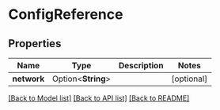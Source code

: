 # ConfigReference

## Properties

Name | Type | Description | Notes
------------ | ------------- | ------------- | -------------
**network** | Option<**String**> |  | [optional]

[[Back to Model list]](../README.md#documentation-for-models) [[Back to API list]](../README.md#documentation-for-api-endpoints) [[Back to README]](../README.md)


